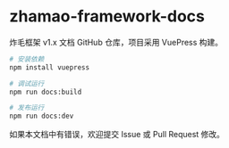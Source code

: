 # zhamao-framework-docs

炸毛框架 v1.x 文档 GitHub 仓库，项目采用 VuePress 构建。
```bash
# 安装依赖
npm install vuepress

# 调试运行
npm run docs:build

# 发布运行
npm run docs:dev
```

如果本文档中有错误，欢迎提交 Issue 或 Pull Request 修改。

